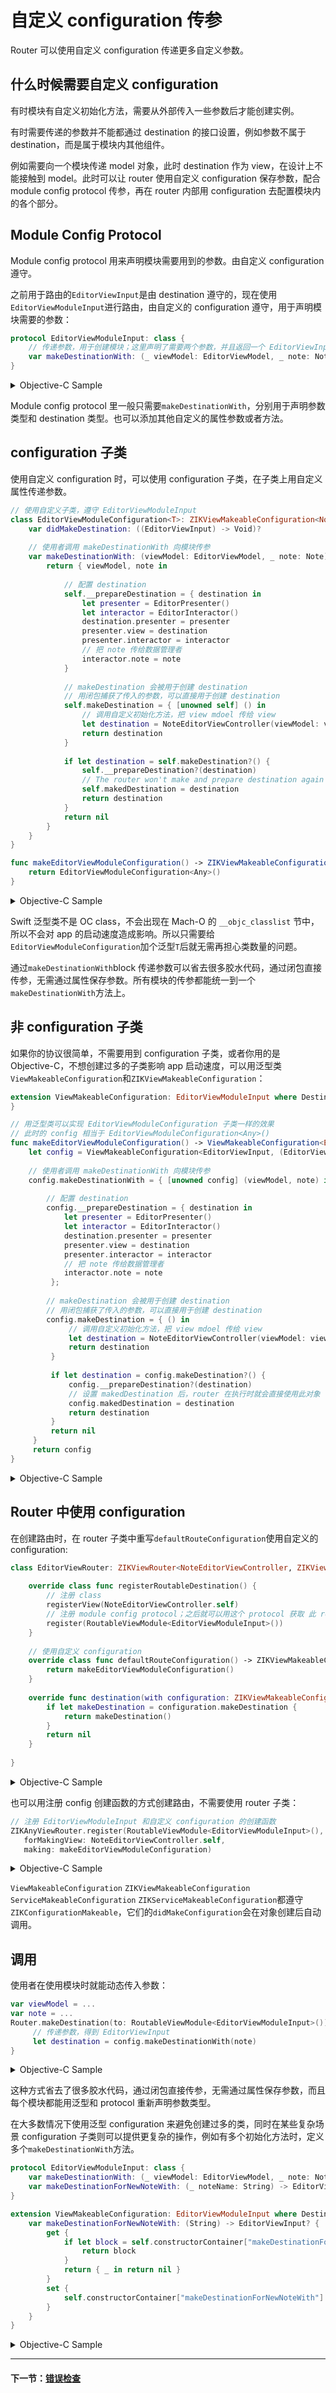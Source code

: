 # 自定义 configuration 传参

Router 可以使用自定义 configuration 传递更多自定义参数。

## 什么时候需要自定义 configuration

有时模块有自定义初始化方法，需要从外部传入一些参数后才能创建实例。

有时需要传递的参数并不能都通过 destination 的接口设置，例如参数不属于 destination，而是属于模块内其他组件。

例如需要向一个模块传递 model 对象，此时 destination 作为 view，在设计上不能接触到 model。此时可以让 router 使用自定义 configuration 保存参数，配合 module config protocol 传参，再在 router 内部用 configuration 去配置模块内的各个部分。

## Module Config Protocol

Module config protocol 用来声明模块需要用到的参数。由自定义 configuration 遵守。

之前用于路由的`EditorViewInput`是由 destination 遵守的，现在使用`EditorViewModuleInput`进行路由，由自定义的 configuration 遵守，用于声明模块需要的参数：

```swift
protocol EditorViewModuleInput: class {
    // 传递参数，用于创建模块；这里声明了需要两个参数，并且返回一个 EditorViewInput
    var makeDestinationWith: (_ viewModel: EditorViewModel, _ note: Note) -> EditorViewInput? { get }
}
```

<details><summary>Objective-C Sample</summary>

```objectivec
@protocol EditorViewModuleInput <ZIKViewModuleRoutable>
// 传递参数，用于创建模块；这里声明了需要两个参数，并且返回一个 EditorViewInput
@property (nonatomic, copy, readonly) id<EditorViewInput> _Nullable(^makeDestinationWith)(EditorViewModel *viewModel, Note *note);
@end
```

</details>

Module config protocol 里一般只需要`makeDestinationWith`，分别用于声明参数类型和 destination 类型。也可以添加其他自定义的属性参数或者方法。

## configuration 子类

使用自定义 configuration 时，可以使用 configuration 子类，在子类上用自定义属性传递参数。

```swift
// 使用自定义子类，遵守 EditorViewModuleInput
class EditorViewModuleConfiguration<T>: ZIKViewMakeableConfiguration<NoteEditorViewController>, EditorViewModuleInput {
    var didMakeDestination: ((EditorViewInput) -> Void)?
    
    // 使用者调用 makeDestinationWith 向模块传参
    var makeDestinationWith: (viewModel: EditorViewModel, _ note: Note) -> EditorViewInput？ {
        return { viewModel, note in
                
            // 配置 destination
            self.__prepareDestination = { destination in
                let presenter = EditorPresenter()
                let interactor = EditorInteractor()
                destination.presenter = presenter
                presenter.view = destination
                presenter.interactor = interactor
                // 把 note 传给数据管理者
                interactor.note = note
            }
            
            // makeDestination 会被用于创建 destination
            // 用闭包捕获了传入的参数，可以直接用于创建 destination
            self.makeDestination = { [unowned self] () in
                // 调用自定义初始化方法，把 view mdoel 传给 view
                let destination = NoteEditorViewController(viewModel: viewModel)                
                return destination
            }
                
            if let destination = self.makeDestination?() {
                self.__prepareDestination?(destination)
                // The router won't make and prepare destination again when perform with this configuration
                self.makedDestination = destination
                return destination
            }
            return nil
        }
    }
}

func makeEditorViewModuleConfiguration() -> ZIKViewMakeableConfiguration<NoteEditorViewController> & EditorViewModuleInput {
	return EditorViewModuleConfiguration<Any>()
}
```

<details><summary>Objective-C Sample</summary>

```objectivec
// 使用自定义子类，遵守 EditorViewModuleInput
@interface EditorViewModuleConfiguration: ZIKViewMakeableConfiguration<NoteEditorViewController *><EditorViewModuleInput>
@end

@implementation EditorViewModuleConfiguration

// 使用者调用 makeDestinationWith 向模块传参
- (id<EditorViewInput> _Nullable(^)(Note *))makeDestinationWith {
    return ^id<EditorViewInput> _Nullable(EditorViewModel *viewModel, Note *note) {
        
        // 配置 destination
        self._prepareDestination = ^(NoteEditorViewController *destination) {
            EditorPresenter *presenter = [EditorPresenter alloc] init];
            EditorInteractor *interactor = [EditorInteractor alloc] init];
            destination.presenter = presenter;
            presenter.view = destination;
            presenter.interactor = interactor;
            // 把 note 传给数据管理者
            interactor.note = note;
        };
        
        // makeDestination 会被用于创建 destination
        // 用闭包捕获了传入的参数，可以直接用于创建 destination
        self.makeDestination = ^NoteEditorViewController * _Nullable{
            // 调用自定义初始化方法，把 view mdoel 传给 view
            NoteEditorViewController *destination = [NoteEditorViewController alloc] initWithViewModel:viewModel];            
            return destination;
        };
        
        // 设置 makedDestination 后，router 在执行时就会直接使用此对象
        self.makedDestination = self.makeDestination();
        if (self._prepareDestination) {
            self._prepareDestination(self.makedDestination);
        }
        return self.makedDestination;
    };
}

@end

ZIKViewMakeableConfiguration<NoteEditorViewController *> * makeEditorViewModuleConfiguration() {
	return [EditorViewModuleConfiguration new];
}
```

</details>

Swift 泛型类不是 OC class，不会出现在 Mach-O 的 `__objc_classlist` 节中，所以不会对 app 的启动速度造成影响。所以只需要给`EditorViewModuleConfiguration`加个泛型`T`后就无需再担心类数量的问题。

通过`makeDestinationWith`block 传递参数可以省去很多胶水代码，通过闭包直接传参，无需通过属性保存参数。所有模块的传参都能统一到一个`makeDestinationWith`方法上。

## 非 configuration 子类

如果你的协议很简单，不需要用到 configuration 子类，或者你用的是 Objective-C，不想创建过多的子类影响 app 启动速度，可以用泛型类`ViewMakeableConfiguration`和`ZIKViewMakeableConfiguration`：

```swift
extension ViewMakeableConfiguration: EditorViewModuleInput where Destination == EditorViewInput, Constructor == (EditorViewModel, Note) -> EditorViewInput? {
}

// 用泛型类可以实现 EditorViewModuleConfiguration 子类一样的效果
// 此时的 config 相当于 EditorViewModuleConfiguration<Any>()
func makeEditorViewModuleConfiguration() -> ViewMakeableConfiguration<EditorViewInput, (EditorViewModel, Note) -> EditorViewInput?> {
	let config = ViewMakeableConfiguration<EditorViewInput, (EditorViewModel, Note) -> EditorViewInput?>({ _,_ in})	    
    
	// 使用者调用 makeDestinationWith 向模块传参
	config.makeDestinationWith = { [unowned config] (viewModel, note) in
        
        // 配置 destination
        config.__prepareDestination = { destination in
        	let presenter = EditorPresenter()
            let interactor = EditorInteractor()
            destination.presenter = presenter
            presenter.view = destination
            presenter.interactor = interactor
            // 把 note 传给数据管理者
            interactor.note = note
    	 };
        
        // makeDestination 会被用于创建 destination
        // 用闭包捕获了传入的参数，可以直接用于创建 destination
        config.makeDestination = { () in
	         // 调用自定义初始化方法，把 view mdoel 传给 view
	         let destination = NoteEditorViewController(viewModel: viewModel)            
	         return destination
	     }
        
         if let destination = config.makeDestination?() {
             config.__prepareDestination?(destination)
             // 设置 makedDestination 后，router 在执行时就会直接使用此对象
             config.makedDestination = destination
             return destination
         }
         return nil
	 }
	 return config
}

```

<details><summary>Objective-C Sample</summary>

泛型类`ZIKViewMakeableConfiguration`有类型为`id(^)()`的`makeDestinationWith`属性，`id(^)()`表示这个 block 接受可变参数，因此可以通过 protocol 自由声明`makeDestinationWith`的参数。

```objectivec
// 此时的 config 效果和使用子类是一样的
ZIKViewMakeableConfiguration<NoteEditorViewController *> * makeEditorViewModuleConfiguration(void) {
	ZIKViewMakeableConfiguration<NoteEditorViewController *> *config = [ZIKViewMakeableConfiguration<NoteEditorViewController *> new];
	__weak typeof(config) weakConfig = config;
	
    // 配置 destination
    config._prepareDestination = ^(NoteEditorViewController *destination) {
        EditorPresenter *presenter = [EditorPresenter alloc] init];
        EditorInteractor *interactor = [EditorInteractor alloc] init];
        destination.presenter = presenter;
        presenter.view = destination;
        presenter.interactor = interactor;
        // 把 note 传给数据管理者
        interactor.note = note;
    };
    
	// 配置 makeDestinationWith，使用者调用 makeDestinationWith 向模块传参
	config.makeDestinationWith = ^id<EditorViewInput> _Nullable(EditorViewModel *viewModel, Note *note) {
        
	    // makeDestination 会被用于创建 destination
	    // 用闭包捕获了传入的参数，可以直接用于创建 destination，不必保存到 configuration 的属性上
	    weakConfig.makeDestination = ^ NoteEditorViewController * _Nullable{
	        // 调用自定义初始化方法，把 view mdoel 传给 view
	        NoteEditorViewController *destination = [NoteEditorViewController alloc] initWithViewModel:viewModel];            
	        return destination;
	    };
        
        // 设置 makedDestination 后，router 在执行时就会直接使用此对象
        weakConfig.makedDestination = weakConfig.makeDestination();
        if (weakConfig._prepareDestination) {
            weakConfig._prepareDestination(weakConfig.makedDestination);
        }
        return weakConfig.makedDestination;
	};
	return config;
}
```

</details>

## Router 中使用 configuration

在创建路由时，在 router 子类中重写`defaultRouteConfiguration`使用自定义的 configuration:

```swift
class EditorViewRouter: ZIKViewRouter<NoteEditorViewController, ZIKViewMakeableConfiguration<NoteEditorViewController>> {
    
    override class func registerRoutableDestination() {
        // 注册 class
        registerView(NoteEditorViewController.self)
        // 注册 module config protocol；之后就可以用这个 protocol 获取 此 router
        register(RoutableViewModule<EditorViewModuleInput>())
    }
    
    // 使用自定义 configuration
    override class func defaultRouteConfiguration() -> ZIKViewMakeableConfiguration<NoteEditorViewController> {
        return makeEditorViewModuleConfiguration()
    }
    
    override func destination(with configuration: ZIKViewMakeableConfiguration<NoteEditorViewController>) -> NoteEditorViewController? {
        if let makeDestination = configuration.makeDestination {
            return makeDestination()
        }
        return nil
    }
    
}
```

<details><summary>Objective-C Sample</summary>

```swift
@interface EditorViewRouter: ZIKViewRouter<NoteEditorViewController, ZIKViewMakeableConfiguration<NoteEditorViewController *>>
@end
@implementation EditorViewRouter {

+ (void) registerRoutableDestination {
    // 注册 class
    [self registerView:[NoteEditorViewController class]];
    // 注册 module config protocol；之后就可以用这个 protocol 获取 此 router
    [self registerModuleProtocol:ZIKRoutable(EditorViewModuleInput)];
}
// 使用自定义 configuration
+(ZIKViewMakeableConfiguration<NoteEditorViewController *> *)defaultRouteConfiguration() {
    return makeEditorViewModuleConfiguration();
}

- (NoteEditorViewController *)destinationWithConfiguration:(ZIKViewMakeableConfiguration<NoteEditorViewController *> *)configuration {
	if (configuration.makeDestination) {
	    return configuration.makeDestination();
	}
	return nil;
}

}
```

</details>

也可以用注册 config 创建函数的方式创建路由，不需要使用 router 子类：

```swift
// 注册 EditorViewModuleInput 和自定义 configuration 的创建函数
ZIKAnyViewRouter.register(RoutableViewModule<EditorViewModuleInput>(),
   forMakingView: NoteEditorViewController.self, 
   making: makeEditorViewModuleConfiguration)
```

<details><summary>Objective-C Sample</summary>

```objectivec
// 注册 EditorViewModuleInput 和自定义 configuration 的创建函数
[ZIKModuleViewRouter(EditorViewModuleInput)
     registerModuleProtocol:ZIKRoutable(EditorViewModuleInput)
     forMakingView:[NoteEditorViewController class]
     factory: makeEditorViewModuleConfiguration];
```

</details>

`ViewMakeableConfiguration` `ZIKViewMakeableConfiguration` `ServiceMakeableConfiguration` `ZIKServiceMakeableConfiguration`都遵守`ZIKConfigurationMakeable`，它们的`didMakeConfiguration`会在对象创建后自动调用。

## 调用

使用者在使用模块时就能动态传入参数：

```swift
var viewModel = ...
var note = ...
Router.makeDestination(to: RoutableViewModule<EditorViewModuleInput>()) { (config) in
     // 传递参数，得到 EditorViewInput
     let destination = config.makeDestinationWith(note)
}
```

<details><summary>Objective-C Sample</summary>

```objectivec
EditorViewModel *viewModel = ...
Note *note = ...
[ZIKRouterToViewModule(EditorViewModuleInput)
    performPath:ZIKViewRoutePath.showFrom(self)
    configuring:^(ZIKViewRouteConfiguration<EditorViewModuleInput> *config) {
        // 传递参数，得到 EditorViewInput
        id<EditorViewInput> destination = config.makeDestinationWith(note);
 }];
```
</details>

这种方式省去了很多胶水代码，通过闭包直接传参，无需通过属性保存参数，而且每个模块都能用泛型和 protocol 重新声明参数类型。

在大多数情况下使用泛型 configuration 来避免创建过多的类，同时在某些复杂场景 configuration 子类则可以提供更复杂的操作，例如有多个初始化方法时，定义多个`makeDestinationWith`方法。

```swift
protocol EditorViewModuleInput: class {    
    var makeDestinationWith: (_ viewModel: EditorViewModel, _ note: Note) -> EditorViewInput? { get }
    var makeDestinationForNewNoteWith: (_ noteName: String) -> EditorViewInput? { get }
}

extension ViewMakeableConfiguration: EditorViewModuleInput where Destination == EditorViewInput, Constructor == (EditorViewModel, Note) -> EditorViewInput? {
    var makeDestinationForNewNoteWith: (String) -> EditorViewInput? {
        get {
            if let block = self.constructorContainer["makeDestinationForNewNoteWith"] as? (String) -> EditorViewInput? {
                return block
            }
            return { _ in return nil }
        }
        set {
            self.constructorContainer["makeDestinationForNewNoteWith"] = newValue
        }
    }
}
```
<details><summary>Objective-C Sample</summary>

```objectivec
@protocol EditorViewModuleInput <ZIKViewModuleRoutable>
@property (nonatomic, copy, readonly) id<EditorViewInput> _Nullable(^makeDestinationWith)(EditorViewModel *viewModel, Note *note);
@property (nonatomic, copy, readonly) id<EditorViewInput> _Nullable(^makeDestinationForNewNoteWith)(EditorViewModel *viewModel, Note *note);
@end

@interface ZIKViewMakeableConfiguration (EditorViewModuleInput) <EditorViewModuleInput>
@end
@implementation ZIKViewMakeableConfiguration (EditorViewModuleInput) 

- (ZIKMakeBlock)makeDestinationForNewNoteWith {
    return self.constructorContainer[@"makeDestinationForNewNoteWith"];
}
- (void)setMakeDestinationForNewNoteWith:(ZIKMakeBlock)block {
    self.constructorContainer[@"makeDestinationForNewNoteWith"] = block;
}
@end
```

</details>

---
#### 下一节：[错误检查](ErrorHandle.md)

